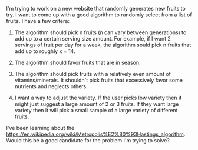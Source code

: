 I'm trying to work on a new website that randomly generates new fruits to try. I want to come up with a good algorithm to randomly select from a list of fruits. I have a few critera:

1. The algorithm should pick n fruits (n can vary between generations) to add up to a certain serving size amount. For example, if I want 2 servings of fruit per day for a week, the algorithm sould pick n fruits that add up to roughly x = 14.

2. The algorithm should favor fruits that are in season.

3. The algorithm should pick fruits with a relatively even amount of vitamins/minerals. It shouldn't pick fruits that excessively favor some nutrients and neglects others.

4. I want a way to adjust the variety. If the user picks low variety then it might just suggest a large amount of 2 or 3 fruits. If they want large variety then it will pick a small sample of a large variety of different fruits.

I've been learning about the https://en.wikipedia.org/wiki/Metropolis%E2%80%93Hastings_algorithm. Would this be a good candidate for the problem I'm trying to solve?
